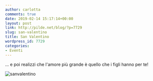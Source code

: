 ```yaml
---
author: carlotta
comments: true
date: 2019-02-14 15:17:14+00:00
layout: post
link: http://pilde.net/blog/?p=7729
slug: san-valentino
title: San Valentino
wordpress_id: 7729
categories:
- Eventi
---
```


... e poi realizzi che l'amore più grande è quello che i figli hanno per te!

![sanvalentino]({{baseurl}}/uploads/2019/03/sanvalentino.jpg)



